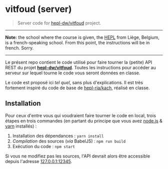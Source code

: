 # vitfoud (server)

> Server code for [hepl-dw/vitfoud](https://github.com/hepl-dw/vitfoud) project.

* * *

**Note:** the school where the course is given, the [HEPL](http://www.provincedeliege.be/hauteecole) from Liège, Belgium, is a french-speaking school. From this point, the instructions will be in french. Sorry.

* * *

Le présent repo contient le code utilisé pour faire tourner la (petite) API REST du projet **[hepl-dw/vitfoud](https://github.com/hepl-dw/vitfoud)**. Toutes les instructions pour accéder au serveur sur lequel tourne le code vous seront données en classe.

Le code est proposé ici _tel quel_, sans plus d'explications. Il est très fortement inspiré du code de base de [hepl-ria/kach](https://github.com/hepl-ria/kach), réalisé en classe.

## Installation

Pour ceux d'entre vous qui voudraient faire tourner le code en local, trois étapes en trois commandes (en partant du principe que vous avez [node.js](https://nodejs.org) & [yarn](https://yarnpkg.com) installés) : 

1. Installation des dépendances : `yarn install`
2. _Compilation_ des sources (_via_ BabelJS) : `npm run build`
3. Exécution du code : `npm start`

Si vous ne modifiez pas les sources, l'API devrait alors être accessible depuis l'adresse [127.0.0.1:12345](http://127.0.0.1:12345).